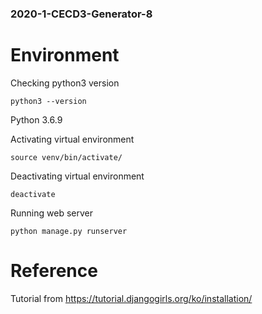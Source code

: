 ### 2020-1-CECD3-Generator-8

# Environment
Checking python3 version
```
python3 --version
```
Python 3.6.9

Activating virtual environment
```
source venv/bin/activate/
```
Deactivating virtual environment
```
deactivate
```

Running web server
```
python manage.py runserver
```

# Reference
Tutorial from https://tutorial.djangogirls.org/ko/installation/